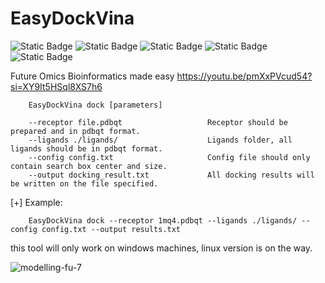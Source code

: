 # EasyDockVina

![Static Badge](https://img.shields.io/badge/molecular_docking-computational)
![Static Badge](https://img.shields.io/badge/bioinformatics-computational)
![Static Badge](https://img.shields.io/badge/drugs-computational)
![Static Badge](https://img.shields.io/badge/receptor-computational)
![Static Badge](https://img.shields.io/badge/autodock_vina-computational?style=plastic&labelColor=rgb&color=hex)


Future Omics Bioinformatics made easy
https://youtu.be/pmXxPVcud54?si=XY9It5HSql8XS7h6 


        EasyDockVina dock [parameters]

        --receptor file.pdbqt                   Receptor should be prepared and in pdbqt format.
        --ligands ./ligands/                    Ligands folder, all ligands should be in pdbqt format.
        --config config.txt                     Config file should only contain search box center and size.
        --output docking_result.txt             All docking results will be written on the file specified.

[+] Example:

        EasyDockVina dock --receptor 1mq4.pdbqt --ligands ./ligands/ --config config.txt --output results.txt
        
this tool will only work on windows machines, linux version is on the way.<br/>

![modelling-fu-7](https://github.com/user-attachments/assets/04e4cb3e-3a4f-40eb-a154-27faee7c95ac)
